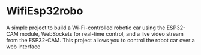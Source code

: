# WifiEsp32robo
A simple project to build a Wi-Fi-controlled robotic car using the ESP32-CAM module, WebSockets for real-time control, and a live video stream from the ESP32-CAM. This project allows you to control the robot car over a web interface
